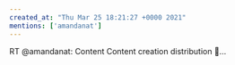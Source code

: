 ```yaml
---
created_at: "Thu Mar 25 18:21:27 +0000 2021"
mentions: ['amandanat']
---
```


RT @amandanat: Content                           Content
creation                        distribution
                        🤝…